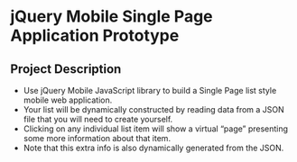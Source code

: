 # jQuery Mobile Single Page Application Prototype


## Project Description
* Use jQuery Mobile JavaScript library to build a Single Page list style mobile web application.
* Your list will be dynamically constructed by reading data from a JSON file that you will need to create yourself.
* Clicking on any individual list item will show a virtual “page” presenting some more information about that item.
* Note that this extra info is also dynamically generated from the JSON.

